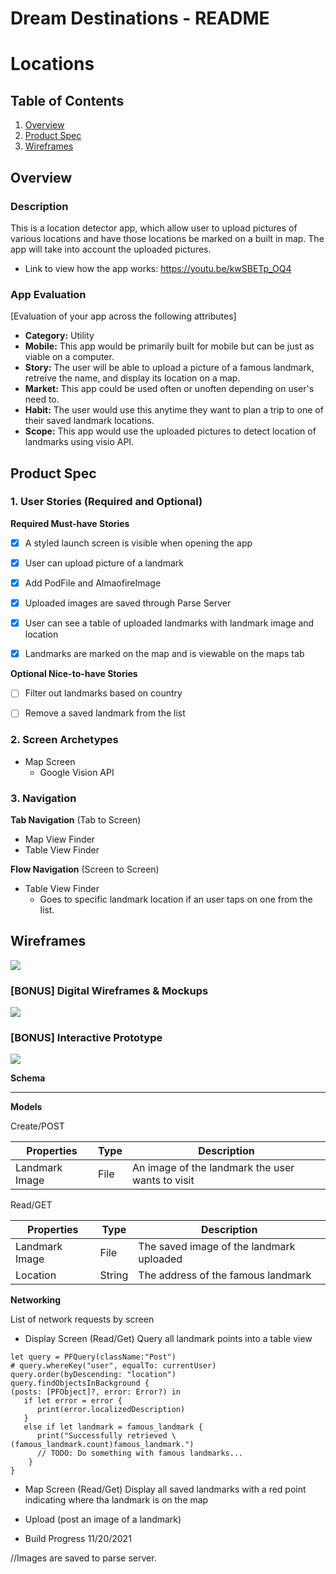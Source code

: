 Dream Destinations - README 
===

# Locations

## Table of Contents
1. [Overview](#Overview)
1. [Product Spec](#Product-Spec)
1. [Wireframes](#Wireframes)

## Overview
### Description
This is a location detector app, which allow user to upload pictures of various locations and have those locations be marked on a built in map. The app will take into account the uploaded pictures. 
* Link to view how the app works:
https://youtu.be/kwSBETp_OQ4

### App Evaluation
[Evaluation of your app across the following attributes]
- **Category:** Utility
- **Mobile:** This app would be primarily built for mobile but can be just as viable on a computer.
- **Story:** The user will be able to upload a picture of a famous landmark, retreive the name, and display its location on a map.
- **Market:** This app could be used often or unoften depending on user's need to.
- **Habit:** The user would use this anytime they want to plan a trip to one of their saved landmark locations. 
- **Scope:** This app would use the uploaded pictures to detect location of landmarks using visio API.

## Product Spec

### 1. User Stories (Required and Optional)

**Required Must-have Stories**

- [x] A styled launch screen is visible when opening the app
- [x] User can upload picture of a landmark
- [x] Add PodFile and AlmaofireImage
- [x] Uploaded images are saved through Parse Server
- [x] User can see a table of uploaded landmarks with landmark image and location
- [x] Landmarks are marked on the map and is viewable on the maps tab





**Optional Nice-to-have Stories**

- [ ] Filter out landmarks based on country
- [ ] Remove a saved landmark from the list


### 2. Screen Archetypes


* Map Screen
   * Google Vision API

### 3. Navigation

**Tab Navigation** (Tab to Screen)

* Map View Finder
* Table View Finder

**Flow Navigation** (Screen to Screen)
* Table View Finder
  - Goes to specific landmark location if an user taps on one from the list.



## Wireframes
![](https://i.imgur.com/0bJFl65.jpg)


### [BONUS] Digital Wireframes & Mockups
![](https://i.imgur.com/JAdLm1q.png)


### [BONUS] Interactive Prototype
![](https://media2.giphy.com/media/9l0G8emRmY8jsqDaXc/giphy.gif?cid=790b7611f4bae000044c970ad901768d862a8c076693576f&rid=giphy.gif&ct=g)


**Schema**

---
**Models**

Create/POST


| Properties | Type     | Description |
| -------- | -------- | ----------- |
| Landmark Image |  File  | An image of the landmark the user wants to visit       |


Read/GET


| Properties | Type     | Description |
| -------- | -------- | ----------- |
| Landmark Image | File  | The saved image of the landmark uploaded     |
| Location | String   | The address of the famous landmark      |


    

**Networking**

List of network requests by screen

* Display Screen
  (Read/Get) Query all landmark points into a table view
```
let query = PFQuery(className:"Post")
# query.whereKey("user", equalTo: currentUser)
query.order(byDescending: "location")
query.findObjectsInBackground { 
(posts: [PFObject]?, error: Error?) in
   if let error = error { 
      print(error.localizedDescription)
   } 
   else if let landmark = famous_landmark {
      print("Successfully retrieved \(famous_landmark.count)famous_landmark.")
      // TODO: Do something with famous landmarks...
    }
}
```

* Map Screen
  (Read/Get) Display all saved landmarks with a red point indicating where tha landmark is on the map
 

* Upload 
  (post an image of a landmark)



* Build Progress 11/20/2021

//Images are saved to parse server.

